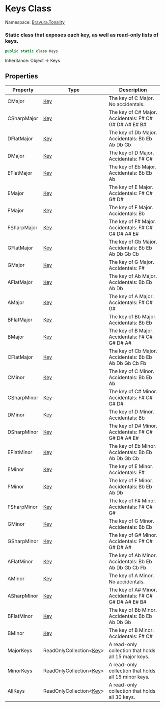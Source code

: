 # Keys Class

Namespace: [Bravura.Tonality](./Bravura.Tonality.md)

### Static class that exposes each key, as well as read-only lists of keys.

```csharp
public static class Keys
```

Inheritance: Object -> Keys

## Properties
| Property | Type | Description |
| --- | --- | --- |
| CMajor | [Key](./Bravura.Tonality.Key.md) | The key of C Major. No accidentals. |
| CSharpMajor | [Key](./Bravura.Tonality.Key.md) | The key of C# Major. Accidentals: F# C# G# D# A# E# B# |
| DFlatMajor | [Key](./Bravura.Tonality.Key.md) | The key of Db Major. Accidentals: Bb Eb Ab Db Gb |
| DMajor | [Key](./Bravura.Tonality.Key.md) | The key of D Major. Accidentals: F# C# |
| EFlatMajor | [Key](./Bravura.Tonality.Key.md) | The key of Eb Major. Accidentals: Bb Eb Ab |
| EMajor | [Key](./Bravura.Tonality.Key.md) | The key of E Major. Accidentals: F# C# G# D# |
| FMajor | [Key](./Bravura.Tonality.Key.md) | The key of F Major. Accidentals: Bb |
| FSharpMajor | [Key](./Bravura.Tonality.Key.md) | The key of F# Major. Accidentals: F# C# G# D# A# E# |
| GFlatMajor | [Key](./Bravura.Tonality.Key.md) | The key of Gb Major. Accidentals: Bb Eb Ab Db Gb Cb |
| GMajor | [Key](./Bravura.Tonality.Key.md) | The key of G Major. Accidentals: F# |
| AFlatMajor | [Key](./Bravura.Tonality.Key.md) | The key of Ab Major. Accidentals: Bb Eb Ab Db |
| AMajor | [Key](./Bravura.Tonality.Key.md) | The key of A Major. Accidentals: F# C# G# |
| BFlatMajor | [Key](./Bravura.Tonality.Key.md) | The key of Bb Major. Accidentals: Bb Eb |
| BMajor | [Key](./Bravura.Tonality.Key.md) | The key of B Major. Accidentals: F# C# G# D# A# |
| CFlatMajor | [Key](./Bravura.Tonality.Key.md) | The key of Cb Major. Accidentals: Bb Eb Ab Db Gb Cb Fb |
| CMinor | [Key](./Bravura.Tonality.Key.md) | The key of C Minor. Accidentals: Bb Eb Ab |
| CSharpMinor | [Key](./Bravura.Tonality.Key.md) | The key of C# Minor. Accidentals: F# C# G# D# |
| DMinor | [Key](./Bravura.Tonality.Key.md) | The key of D Minor. Accidentals: Bb |
| DSharpMinor | [Key](./Bravura.Tonality.Key.md) | The key of D# Minor. Accidentals: F# C# G# D# A# E# |
| EFlatMinor | [Key](./Bravura.Tonality.Key.md) | The key of Eb Minor. Accidentals: Bb Eb Ab Db Gb Cb |
| EMinor | [Key](./Bravura.Tonality.Key.md) | The key of E Minor. Accidentals: F# |
| FMinor | [Key](./Bravura.Tonality.Key.md) | The key of F Minor. Accidentals: Bb Eb Ab Db |
| FSharpMinor | [Key](./Bravura.Tonality.Key.md) | The key of F# Minor. Accidentals: F# C# G# |
| GMinor | [Key](./Bravura.Tonality.Key.md) | The key of G Minor. Accidentals: Bb Eb |
| GSharpMinor | [Key](./Bravura.Tonality.Key.md) | The key of G# Minor. Accidentals: F# C# G# D# A# |
| AFlatMinor | [Key](./Bravura.Tonality.Key.md) | The key of Ab Minor. Accidentals: Bb Eb Ab Db Gb Cb Fb |
| AMinor | [Key](./Bravura.Tonality.Key.md) | The key of A Minor. No accidentals. |
| ASharpMinor | [Key](./Bravura.Tonality.Key.md) | The key of A# Minor. Accidentals: F# C# G# D# A# E# B# |
| BFlatMinor | [Key](./Bravura.Tonality.Key.md) | The key of Bb Minor. Accidentals: Bb Eb Ab Db Gb |
| BMinor | [Key](./Bravura.Tonality.Key.md) | The key of B Minor. Accidentals: F# C# |
| MajorKeys | ReadOnlyCollection<[Key](./Bravura.Tonality.Key.md)> | A read-only collection that holds all 15 major keys. |
| MinorKeys | ReadOnlyCollection<[Key](./Bravura.Tonality.Key.md)> | A read-only collection that holds all 15 minor keys. |
| AllKeys | ReadOnlyCollection<[Key](./Bravura.Tonality.Key.md)> | A read-only collection that holds all 30 keys. |
